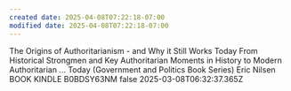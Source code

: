 ```yaml
---
created date: 2025-04-08T07:22:18-07:00
modified date: 2025-04-08T07:22:18-07:00
---
```

The Origins of Authoritarianism - and Why it Still Works Today
From Historical Strongmen and Key Authoritarian Moments in History to Modern Authoritarian ... Today (Government and Politics Book Series)
Eric Nilsen
BOOK
KINDLE
B0BDSY63NM
false
2025-03-08T06:32:37.365Z
